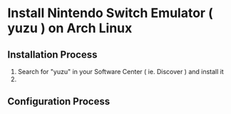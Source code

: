# Install Nintendo Switch Emulator ( yuzu ) on Arch Linux

## Installation Process

1. Search for "yuzu" in your Software Center ( ie. Discover ) and install it
2. 

## Configuration Process
